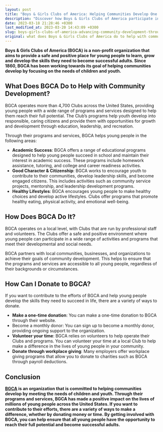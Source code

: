 ```yaml
---
layout: post
title: "Boys & Girls Clubs of America: Helping Communities Develop One Child at a Time"
description: "Discover how Boys & Girls Clubs of America participate in community development through charity work. Learn how to donate and help contribute to their cause."
date: 2023-03-18 21:28:46 +0300
last_modified_at: 2023-03-20 14:43:09 +0300
slug: boys-girls-clubs-of-america-advancing-community-development-through-charity-donations
original: what does Boys & Girls Clubs of America do to help with community development as a charity, how do they do it, how can i donate?
---
```

**Boys & Girls Clubs of America (BGCA) is a non-profit organization that aims to provide a safe and positive place for young people to learn, grow and develop the skills they need to become successful adults. Since 1860, BGCA has been working towards its goal of helping communities develop by focusing on the needs of children and youth.**

## What Does BGCA Do to Help with Community Development?

BGCA operates more than 4,700 Clubs across the United States, providing young people with a wide range of programs and services designed to help them reach their full potential. The Club’s programs help youth develop into responsible, caring citizens and provide them with opportunities for growth and development through education, leadership, and recreation.

Through their programs and services, BGCA helps young people in the following areas:

* **Academic Success**: BGCA offers a range of educational programs designed to help young people succeed in school and maintain their interest in academic success. These programs include homework assistance, tutoring, and college and career readiness activities.
* **Good Character & Citizenship**: BGCA works to encourage youth to contribute to their communities, develop leadership skills, and become engaged citizens. This includes activities such as community service projects, mentorship, and leadership development programs.
* **Healthy Lifestyles**: BGCA encourages young people to make healthy choices and develop active lifestyles. Clubs offer programs that promote healthy eating, physical activity, and emotional well-being.

## How Does BGCA Do It?

BGCA operates on a local level, with Clubs that are run by professional staff and volunteers. The Clubs offer a safe and positive environment where young people can participate in a wide range of activities and programs that meet their developmental and social needs.

BGCA partners with local communities, businesses, and organizations to achieve their goals of community development. This helps to ensure that the programs and services are accessible to all young people, regardless of their backgrounds or circumstances.

## How Can I Donate to BGCA?

If you want to contribute to the efforts of BGCA and help young people develop the skills they need to succeed in life, there are a variety of ways to donate.

* **Make a one-time donation**: You can make a one-time donation to BGCA through their website.
* Become a monthly donor: You can sign up to become a monthly donor, providing ongoing support to the organization.
* **Volunteer your time**: BGCA relies on volunteers to help operate their Clubs and programs. You can volunteer your time at a local Club to help make a difference in the lives of young people in your community.
* **Donate through workplace giving**: Many employers offer workplace giving programs that allow you to donate to charities such as BGCA through payroll deductions.

## Conclusion

**[BGCA](https://www.bgca.org/ways-to-give) is an organization that is committed to helping communities develop by meeting the needs of children and youth. Through their programs and services, BGCA has made a positive impact on the lives of millions of young people across the United States. If you want to contribute to their efforts, there are a variety of ways to make a difference, whether by donating money or time. By getting involved with BGCA, you can help ensure that all young people have the opportunity to reach their full potential and become successful adults.**